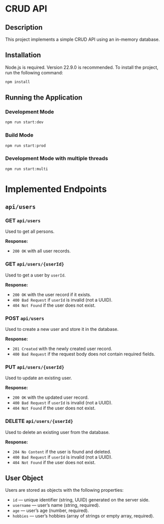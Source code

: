 # CRUD API

## Description

This project implements a simple CRUD API using an in-memory database.

## Installation
Node.js is required. Version 22.9.0 is recommended.
To install the project, run the following command:

```bash
npm install
```

## Running the Application

### Development Mode
```bash
npm run start:dev
```
### Build Mode
```bash
npm run start:prod
```
### Development Mode with multiple threads
```bash
npm run start:multi
```

# Implemented Endpoints

## `api/users`

### GET `api/users`
Used to get all persons.

**Response:**
- `200 OK` with all user records.

### GET `api/users/{userId}`
Used to get a user by `userId`.

**Response:**
- `200 OK` with the user record if it exists.
- `400 Bad Request` if `userId` is invalid (not a UUID).
- `404 Not Found` if the user does not exist.

### POST `api/users`
Used to create a new user and store it in the database.

**Response:**
- `201 Created` with the newly created user record.
- `400 Bad Request` if the request body does not contain required fields.

### PUT `api/users/{userId}`
Used to update an existing user.

**Response:**
- `200 OK` with the updated user record.
- `400 Bad Request` if `userId` is invalid (not a UUID).
- `404 Not Found` if the user does not exist.

### DELETE `api/users/{userId}`
Used to delete an existing user from the database.

**Response:**
- `204 No Content` if the user is found and deleted.
- `400 Bad Request` if `userId` is invalid (not a UUID).
- `404 Not Found` if the user does not exist.

## User Object
Users are stored as objects with the following properties:

- `id` — unique identifier (string, UUID) generated on the server side.
- `username` — user’s name (string, required).
- `age` — user’s age (number, required).
- `hobbies` — user’s hobbies (array of strings or empty array, required).
